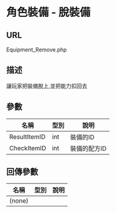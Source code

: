 # 角色裝備 - 脫裝備

## URL

Equipment\_Remove.php

## 描述

讓玩家把裝備脫上,並把能力扣回去

## 參數

| 名稱 | 型別 | 說明 |
| --- | --- | --- |
| ResultItemID | int | 裝備的ID |
| CheckItemID | int | 裝備的配方ID |

## 回傳參數

| 名稱 | 型別 | 說明 |
| --- | --- | --- |
| \(none\) |  |  |

